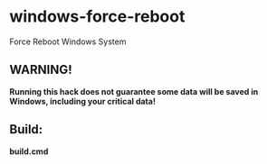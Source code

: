 # windows-force-reboot
Force Reboot Windows System

## WARNING!

**Running this hack does not guarantee some data will be saved in Windows, including your critical data!**

## Build:

**build.cmd**